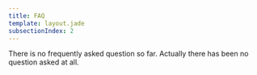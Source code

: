 ```yaml
---
title: FAQ
template: layout.jade
subsectionIndex: 2
---
```


There is no frequently asked question so far. Actually there has been no
question asked at all.